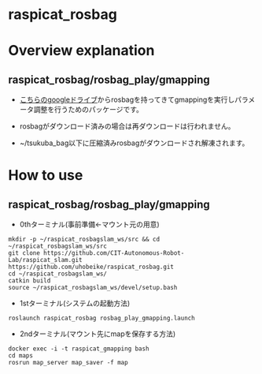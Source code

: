 # raspicat_rosbag

# Overview explanation

## raspicat_rosbag/rosbag_play/gmapping

* [こちらのgoogleドライブ](https://drive.google.com/file/d/1KuhIFHGd5TuUXpT7oKzMXzhHdzOvfY0v/view?usp=sharing)からrosbagを持ってきてgmappingを実行しパラメータ調整を行うためのパッケージです。

* rosbagがダウンロード済みの場合は再ダウンロードは行われません。

* ~/tsukuba_bag以下に圧縮済みrosbagがダウンロードされ解凍されます。

# How to use

## raspicat_rosbag/rosbag_play/gmapping

* 0thターミナル(事前準備←マウント元の用意)
```
mkdir -p ~/raspicat_rosbagslam_ws/src && cd ~/raspicat_rosbagslam_ws/src 
git clone https://github.com/CIT-Autonomous-Robot-Lab/raspicat_slam.git
https://github.com/uhobeike/raspicat_rosbag.git
cd ~/raspicat_rosbagslam_ws/
catkin build
source ~/raspicat_rosbagslam_ws/devel/setup.bash
```

* 1stターミナル(システムの起動方法)
```
roslaunch raspicat_rosbag rosbag_play_gmapping.launch
```

* 2ndターミナル(マウント先にmapを保存する方法)
```
docker exec -i -t raspicat_gmapping bash
cd maps
rosrun map_server map_saver -f map
```